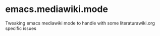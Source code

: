 emacs.mediawiki.mode
====================

Tweaking emacs mediawiki mode to handle with some literaturawiki.org specific issues
